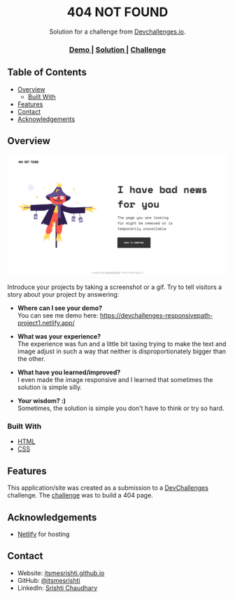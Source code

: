 <!-- Please update value in the {}  -->

<h1 align="center">404 NOT FOUND</h1>

<div align="center">
   Solution for a challenge from  <a href="http://devchallenges.io" target="_blank">Devchallenges.io</a>.
</div>

<div align="center">
  <h3>
    <a href="https://devchallenges-responsivepath-project1.netlify.app/" target="_blank">
      Demo
    </a>
    <span> | </span>
    <a href="https://github.com/itsmesrishti/devchallengesresponsivepath/tree/main/404-not-found-master" target="_blank">
      Solution
    </a>
    <span> | </span>
    <a href="https://devchallenges.io/challenges/wBunSb7FPrIepJZAg0sY" target="_blank">
      Challenge
    </a>
  </h3>
</div>

<!-- TABLE OF CONTENTS -->

## Table of Contents

- [Overview](#overview)
  - [Built With](#built-with)
- [Features](#features)
- [Contact](#contact)
- [Acknowledgements](#acknowledgements)

<!-- OVERVIEW -->

## Overview

![screenshot](404-page.png)

Introduce your projects by taking a screenshot or a gif. Try to tell visitors a story about your project by answering:

- **Where can I see your demo?**<br>
  You can see me demo here: https://devchallenges-responsivepath-project1.netlify.app/
  
- **What was your experience?**<br>
  The experience was fun and a little bit taxing trying to make the text and image adjust in such a way that neither is disproportionately bigger than the other.
  
- **What have you learned/improved?**<br>
  I even made the image responsive and I learned that sometimes the solution is simple silly.
  
- **Your wisdom? :)**<br>
  Sometimes, the solution is simple you don't have to think or try so hard.

### Built With

<!-- This section should list any major frameworks that you built your project using. Here are a few examples.-->

- [HTML](https://developer.mozilla.org/en-US/docs/Web/HTML)
- [CSS](https://developer.mozilla.org/en-US/docs/Web/CSS)

## Features

<!-- List the features of your application or follow the template. Don't share the figma file here :) -->

This application/site was created as a submission to a [DevChallenges](https://devchallenges.io/challenges) challenge. The [challenge](https://devchallenges.io/challenges/wBunSb7FPrIepJZAg0sY) was to build a 404 page.


## Acknowledgements

<!-- This section should list any articles or add-ons/plugins that helps you to complete the project. This is optional but it will help you in the future. For exmpale -->

- [Netlify](https://www.netlify.com/) for hosting

## Contact

- Website: [itsmesrishti.github.io](https://{itsmesrishti.github.io/})
- GitHub: [@itsmesrishti](https://{github.com/itsmesrishti})
- LinkedIn: [Srishti Chaudhary](https://{https://www.linkedin.com/in/srishtichaudhary/})
